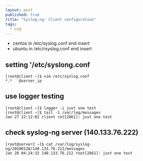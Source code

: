 ```yaml
---
layout: post
published: true
title: "Syslog-ng: Client configuration"
tags: 
  - Log
---
```


- centos in /etc/syslog.conf end insert
- ubuntu in /etc/rsyslog.conf end insert

## setting '/etc/syslong.conf

```
[root@client ~]$ vim /etc/syslog.conf
*.*   @server_ip
```

## use logger testing

```
[root@client ~]$ logger -i just one test
[root@client ~]$ tail -1 /var/log/messages
Jan 27 22:12:02 client rot[2861]: just one test
```

## check syslog-ng server (140.133.76.222)

```
[root@server2 ~]$ cat /var/log/syslog-ng/20100128/140.133.76.212/messages
Jan 28 04:24:32 140.133.76.212 root[2861]: just one test
```

